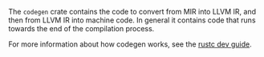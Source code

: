 The `codegen` crate contains the code to convert from MIR into LLVM IR,
and then from LLVM IR into machine code. In general it contains code
that runs towards the end of the compilation process.

For more information about how codegen works, see the [rustc dev guide].

[rustc dev guide]: https://rustc-dev-guide.rust-lang.org/backend/codegen.html
